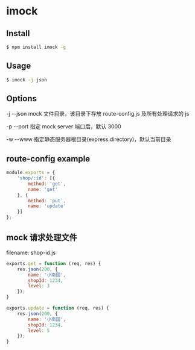 # imock 

## Install

```bash
$ npm install imock -g
```

## Usage

```bash
$ imock -j json
```

## Options

-j --json mock 文件目录，该目录下存放 route-config.js 及所有处理请求的 js

-p --port 指定 mock server 端口后，默认 3000

-w --www 指定静态服务器根目录(express.directory)，默认当前目录


## route-config example

```javascript
module.exports = {
    'shop/:id': [{
        method: 'get',
        name: 'get'
    }, {
        method: 'put',
        name: 'update'
    }]
};
```

## mock 请求处理文件

filename: shop-id.js

```javascript
exports.get = function (req, res) {
    res.json(200, {
        name: '小南国',
        shopId: 1234,
        level: 3
    });
}

exports.update = function (req, res) {
    res.json(200, {
        name: '小南国',
        shopId: 1234,
        level: 5
    });
}

```
